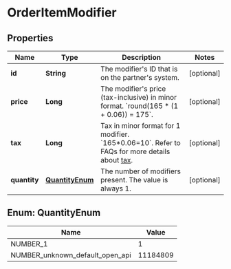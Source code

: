 

# OrderItemModifier


## Properties

| Name | Type | Description | Notes |
|------------ | ------------- | ------------- | -------------|
|**id** | **String** | The modifier&#39;s ID that is on the partner&#39;s system. |  [optional] |
|**price** | **Long** | The modifier&#39;s price (tax-inclusive) in minor format. &#x60;round(165 * (1 + 0.06)) &#x3D; 175&#x60;. |  [optional] |
|**tax** | **Long** | Tax in minor format for 1 modifier. &#x60;165*0.06&#x3D;10&#x60;. Refer to FAQs for more details about [tax](#section/Order/How-is-tax-calculated). |  [optional] |
|**quantity** | [**QuantityEnum**](#QuantityEnum) | The number of modifiers present. The value is always 1. |  [optional] |



## Enum: QuantityEnum

| Name | Value |
|---- | -----|
| NUMBER_1 | 1 |
| NUMBER_unknown_default_open_api | 11184809 |



